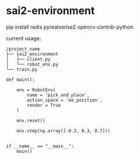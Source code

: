 # sai2-environment
pip install redis pyrealsense2 opencv-contrib-python

current usage:
```
/project_name
├── sai2_environment
│   ├── client.py
│   └── robot_env.py
└── train.py
```

```
def main():

    env = RobotEnv(
        name = 'pick_and_place',
        action_space = 'ee_position',
        render = True
    )

    env.reset()    
    
    env.step(np.array([-0.3, 0.3, 0.7]))        
                    
                    
if __name__ == "__main__":
    main()
```
